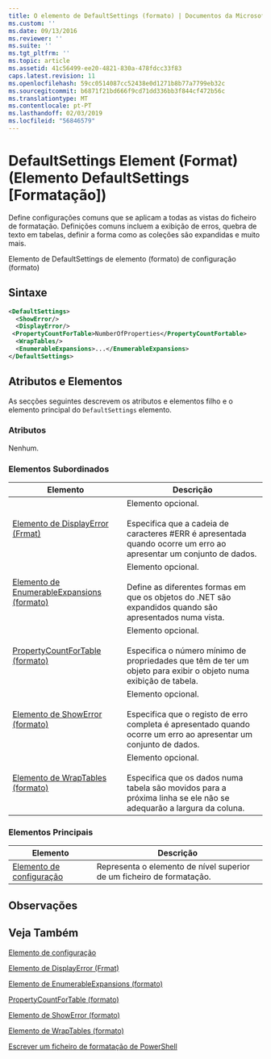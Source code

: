 ```yaml
---
title: O elemento de DefaultSettings (formato) | Documentos da Microsoft
ms.custom: ''
ms.date: 09/13/2016
ms.reviewer: ''
ms.suite: ''
ms.tgt_pltfrm: ''
ms.topic: article
ms.assetid: 41c56499-ee20-4821-830a-478fdcc33f83
caps.latest.revision: 11
ms.openlocfilehash: 59cc0514087cc52438e0d1271b8b77a7799eb32c
ms.sourcegitcommit: b6871f21bd666f9cd71dd336bb3f844cf472b56c
ms.translationtype: MT
ms.contentlocale: pt-PT
ms.lasthandoff: 02/03/2019
ms.locfileid: "56846579"
---
```

# <a name="defaultsettings-element-format"></a>DefaultSettings Element (Format) (Elemento DefaultSettings [Formatação])

Define configurações comuns que se aplicam a todas as vistas do ficheiro de formatação. Definições comuns incluem a exibição de erros, quebra de texto em tabelas, definir a forma como as coleções são expandidas e muito mais.

Elemento de DefaultSettings de elemento (formato) de configuração (formato)

## <a name="syntax"></a>Sintaxe

```xml
<DefaultSettings>
  <ShowError/>
  <DisplayError/>
 <PropertyCountForTable>NumberOfProperties</PropertyCountFortable>
  <WrapTables/>
  <EnumerableExpansions>...</EnumerableExpansions>
</DefaultSettings>
```

## <a name="attributes-and-elements"></a>Atributos e Elementos

As secções seguintes descrevem os atributos e elementos filho e o elemento principal do `DefaultSettings` elemento.

### <a name="attributes"></a>Atributos

Nenhum.

### <a name="child-elements"></a>Elementos Subordinados

|Elemento|Descrição|
|-------------|-----------------|
|[Elemento de DisplayError (Frmat)](./displayerror-element-format.md)|Elemento opcional.<br /><br /> Especifica que a cadeia de caracteres #ERR é apresentada quando ocorre um erro ao apresentar um conjunto de dados.|
|[Elemento de EnumerableExpansions (formato)](./enumerableexpansions-element-format.md)|Elemento opcional.<br /><br /> Define as diferentes formas em que os objetos do .NET são expandidos quando são apresentados numa vista.|
|[PropertyCountForTable (formato)](./propertycountfortable-element-format.md)|Elemento opcional.<br /><br /> Especifica o número mínimo de propriedades que têm de ter um objeto para exibir o objeto numa exibição de tabela.|
|[Elemento de ShowError (formato)](./showerror-element-format.md)|Elemento opcional.<br /><br /> Especifica que o registo de erro completa é apresentado quando ocorre um erro ao apresentar um conjunto de dados.|
|[Elemento de WrapTables (formato)](./wraptables-element-format.md)|Elemento opcional.<br /><br /> Especifica que os dados numa tabela são movidos para a próxima linha se ele não se adequarão a largura da coluna.|

### <a name="parent-elements"></a>Elementos Principais

|Elemento|Descrição|
|-------------|-----------------|
|[Elemento de configuração](./configuration-element-format.md)|Representa o elemento de nível superior de um ficheiro de formatação.|

## <a name="remarks"></a>Observações

## <a name="see-also"></a>Veja Também

[Elemento de configuração](./configuration-element-format.md)

[Elemento de DisplayError (Frmat)](./displayerror-element-format.md)

[Elemento de EnumerableExpansions (formato)](./enumerableexpansions-element-format.md)

[PropertyCountForTable (formato)](./propertycountfortable-element-format.md)

[Elemento de ShowError (formato)](./showerror-element-format.md)

[Elemento de WrapTables (formato)](./wraptables-element-format.md)

[Escrever um ficheiro de formatação de PowerShell](./writing-a-powershell-formatting-file.md)

